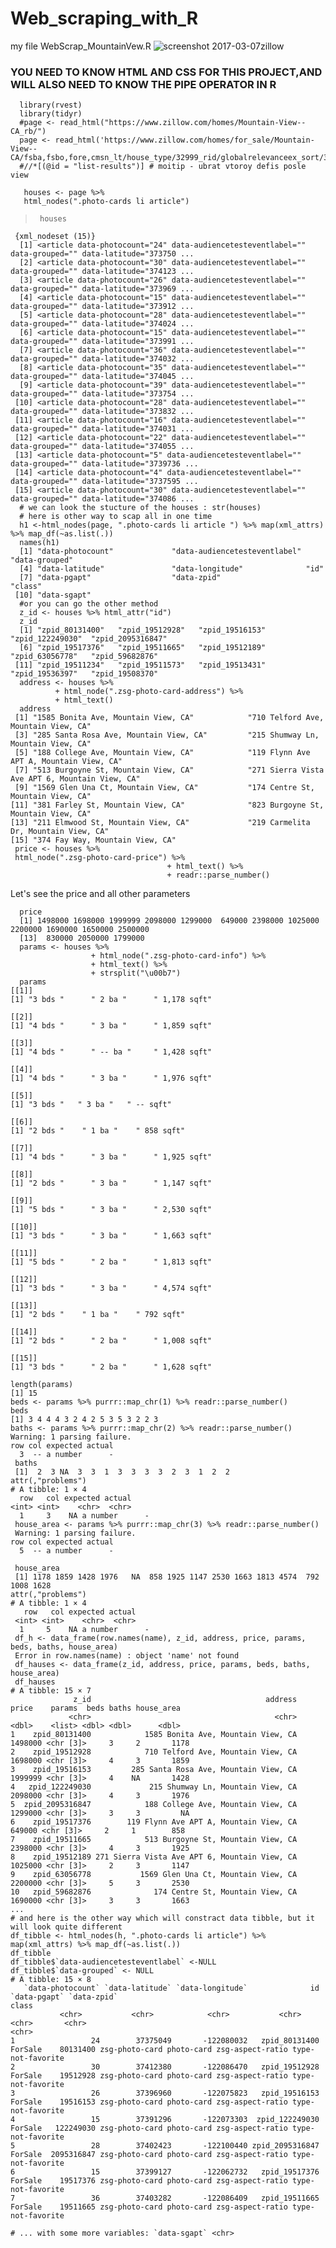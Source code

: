 # Web_scraping_with_R 
my file WebScrap_MountainVew.R
![screenshot 2017-03-07zillow](https://cloud.githubusercontent.com/assets/16123495/23693755/eb8efa78-038a-11e7-93eb-ad4c59ad928b.png)

### YOU NEED TO KNOW HTML AND CSS FOR THIS PROJECT,AND WILL ALSO NEED TO KNOW THE PIPE OPERATOR IN R 
      library(rvest)
      library(tidyr)
      #page <- read_html("https://www.zillow.com/homes/Mountain-View--CA_rb/")
      page <- read_html('https://www.zillow.com/homes/for_sale/Mountain-View--CA/fsba,fsbo,fore,cmsn_lt/house_type/32999_rid/globalrelevanceex_sort/37.496516,-121.906528,37.329628,-122.256718_rect/11_zm/0_mmm/")
      #//*[(@id = "list-results")] # moitip - ubrat vtoroy defis posle view
      
       houses <- page %>%
       html_nodes(".photo-cards li article")
>      houses
     {xml_nodeset (15)}
      [1] <article data-photocount="24" data-audiencetesteventlabel="" data-grouped="" data-latitude="373750 ...
      [2] <article data-photocount="30" data-audiencetesteventlabel="" data-grouped="" data-latitude="374123 ...
      [3] <article data-photocount="26" data-audiencetesteventlabel="" data-grouped="" data-latitude="373969 ...
      [4] <article data-photocount="15" data-audiencetesteventlabel="" data-grouped="" data-latitude="373912 ...
      [5] <article data-photocount="28" data-audiencetesteventlabel="" data-grouped="" data-latitude="374024 ...
      [6] <article data-photocount="15" data-audiencetesteventlabel="" data-grouped="" data-latitude="373991 ...
      [7] <article data-photocount="36" data-audiencetesteventlabel="" data-grouped="" data-latitude="374032 ...
      [8] <article data-photocount="35" data-audiencetesteventlabel="" data-grouped="" data-latitude="374045 ...
      [9] <article data-photocount="39" data-audiencetesteventlabel="" data-grouped="" data-latitude="373754 ...
     [10] <article data-photocount="28" data-audiencetesteventlabel="" data-grouped="" data-latitude="373832 ...
     [11] <article data-photocount="16" data-audiencetesteventlabel="" data-grouped="" data-latitude="374031 ...
     [12] <article data-photocount="22" data-audiencetesteventlabel="" data-grouped="" data-latitude="374055 ...
     [13] <article data-photocount="5" data-audiencetesteventlabel="" data-grouped="" data-latitude="3739736 ...
     [14] <article data-photocount="4" data-audiencetesteventlabel="" data-grouped="" data-latitude="3737595 ...
     [15] <article data-photocount="30" data-audiencetesteventlabel="" data-grouped="" data-latitude="374086 ...
      # we can look the stucture of the houses : str(houses)
      # here is other way to scap all in one time
      h1 <-html_nodes(page, ".photo-cards li article ") %>% map(xml_attrs) %>% map_df(~as.list(.))
      names(h1)
      [1] "data-photocount"             "data-audiencetesteventlabel" "data-grouped"               
      [4] "data-latitude"               "data-longitude"              "id"                         
      [7] "data-pgapt"                  "data-zpid"                   "class"                      
     [10] "data-sgapt"                 
      #or you can go the other method
      z_id <- houses %>% html_attr("id")
      z_id
      [1] "zpid_80131400"   "zpid_19512928"   "zpid_19516153"   "zpid_122249030"  "zpid_2095316847"
      [6] "zpid_19517376"   "zpid_19511665"   "zpid_19512189"   "zpid_63056778"   "zpid_59682876"  
     [11] "zpid_19511234"   "zpid_19511573"   "zpid_19513431"   "zpid_19536397"   "zpid_19508370"  
      address <- houses %>%
              + html_node(".zsg-photo-card-address") %>%
              + html_text()
      address
     [1] "1585 Bonita Ave, Mountain View, CA"            "710 Telford Ave, Mountain View, CA"           
     [3] "285 Santa Rosa Ave, Mountain View, CA"         "215 Shumway Ln, Mountain View, CA"            
     [5] "188 College Ave, Mountain View, CA"            "119 Flynn Ave APT A, Mountain View, CA"       
     [7] "513 Burgoyne St, Mountain View, CA"            "271 Sierra Vista Ave APT 6, Mountain View, CA"
     [9] "1569 Glen Una Ct, Mountain View, CA"           "174 Centre St, Mountain View, CA"             
    [11] "381 Farley St, Mountain View, CA"              "823 Burgoyne St, Mountain View, CA"           
    [13] "211 Elmwood St, Mountain View, CA"             "219 Carmelita Dr, Mountain View, CA"          
    [15] "374 Fay Way, Mountain View, CA"               
     price <- houses %>%
     html_node(".zsg-photo-card-price") %>%
                                       + html_text() %>%
                                       + readr::parse_number()
Let's see the price and all other parameters                                      
                                       
      price
      [1] 1498000 1698000 1999999 2098000 1299000  649000 2398000 1025000 2200000 1690000 1650000 2500000
      [13]  830000 2050000 1799000
      params <- houses %>%
                      + html_node(".zsg-photo-card-info") %>%
                      + html_text() %>%
                      + strsplit("\u00b7")
      params
    [[1]]
    [1] "3 bds "      " 2 ba "      " 1,178 sqft"

    [[2]]
    [1] "4 bds "      " 3 ba "      " 1,859 sqft"

    [[3]]
    [1] "4 bds "      " -- ba "     " 1,428 sqft"

    [[4]]
    [1] "4 bds "      " 3 ba "      " 1,976 sqft"

    [[5]]
    [1] "3 bds "   " 3 ba "   " -- sqft"

    [[6]]
    [1] "2 bds "    " 1 ba "    " 858 sqft"

    [[7]]
    [1] "4 bds "      " 3 ba "      " 1,925 sqft"

    [[8]]
    [1] "2 bds "      " 3 ba "      " 1,147 sqft"

    [[9]]
    [1] "5 bds "      " 3 ba "      " 2,530 sqft"

    [[10]]
    [1] "3 bds "      " 3 ba "      " 1,663 sqft"

    [[11]]
    [1] "5 bds "      " 2 ba "      " 1,813 sqft"

    [[12]]
    [1] "3 bds "      " 3 ba "      " 4,574 sqft"

    [[13]]
    [1] "2 bds "    " 1 ba "    " 792 sqft"

    [[14]]
    [1] "2 bds "      " 2 ba "      " 1,008 sqft"

    [[15]]
    [1] "3 bds "      " 2 ba "      " 1,628 sqft"

    length(params)
    [1] 15
    beds <- params %>% purrr::map_chr(1) %>% readr::parse_number()
    beds
    [1] 3 4 4 4 3 2 4 2 5 3 5 3 2 2 3
    baths <- params %>% purrr::map_chr(2) %>% readr::parse_number()
    Warning: 1 parsing failure.
    row col expected actual
      3  -- a number      -
     baths
     [1]  2  3 NA  3  3  1  3  3  3  3  2  3  1  2  2
    attr(,"problems")
    # A tibble: 1 × 4
      row   col expected actual
    <int> <int>    <chr>  <chr>
      1     3    NA a number      -
     house_area <- params %>% purrr::map_chr(3) %>% readr::parse_number()
     Warning: 1 parsing failure.
    row col expected actual
      5  -- a number      -

     house_area
     [1] 1178 1859 1428 1976   NA  858 1925 1147 2530 1663 1813 4574  792 1008 1628
    attr(,"problems")
    # A tibble: 1 × 4
       row   col expected actual
     <int> <int>    <chr>  <chr>
      1     5    NA a number      -
     df_h <- data_frame(row.names(name), z_id, address, price, params, beds, baths, house_area)
     Error in row.names(name) : object 'name' not found
     df_hauses <- data_frame(z_id, address, price, params, beds, baths, house_area)
     df_hauses
    # A tibble: 15 × 7
                  z_id                                       address   price    params  beds baths house_area
                 <chr>                                         <chr>   <dbl>    <list> <dbl> <dbl>      <dbl>
    1    zpid_80131400            1585 Bonita Ave, Mountain View, CA 1498000 <chr [3]>     3     2       1178
    2    zpid_19512928            710 Telford Ave, Mountain View, CA 1698000 <chr [3]>     4     3       1859
    3    zpid_19516153         285 Santa Rosa Ave, Mountain View, CA 1999999 <chr [3]>     4    NA       1428
    4   zpid_122249030             215 Shumway Ln, Mountain View, CA 2098000 <chr [3]>     4     3       1976
    5  zpid_2095316847            188 College Ave, Mountain View, CA 1299000 <chr [3]>     3     3         NA
    6    zpid_19517376        119 Flynn Ave APT A, Mountain View, CA  649000 <chr [3]>     2     1        858
    7    zpid_19511665            513 Burgoyne St, Mountain View, CA 2398000 <chr [3]>     4     3       1925
    8    zpid_19512189 271 Sierra Vista Ave APT 6, Mountain View, CA 1025000 <chr [3]>     2     3       1147
    9    zpid_63056778           1569 Glen Una Ct, Mountain View, CA 2200000 <chr [3]>     5     3       2530
    10   zpid_59682876              174 Centre St, Mountain View, CA 1690000 <chr [3]>     3     3       1663
    ...
    # and here is the other way which will constract data tibble, but it will look quite different
    df_tibble <- html_nodes(h, ".photo-cards li article") %>% map(xml_attrs) %>% map_df(~as.list(.))
    df_tibble
    df_tibble$`data-audiencetesteventlabel` <-NULL
    df_tibble$`data-grouped` <- NULL
    # A tibble: 15 × 8
       `data-photocount` `data-latitude` `data-longitude`              id `data-pgapt` `data-zpid`                                                            class
               <chr>           <chr>            <chr>           <chr>        <chr>       <chr>                                                            <chr>
    1                 24        37375049       -122080032   zpid_80131400      ForSale    80131400 zsg-photo-card photo-card zsg-aspect-ratio type-not-favorite
    2                 30        37412380       -122086470   zpid_19512928      ForSale    19512928 zsg-photo-card photo-card zsg-aspect-ratio type-not-favorite
    3                 26        37396960       -122075823   zpid_19516153      ForSale    19516153 zsg-photo-card photo-card zsg-aspect-ratio type-not-favorite
    4                 15        37391296       -122073303  zpid_122249030      ForSale   122249030 zsg-photo-card photo-card zsg-aspect-ratio type-not-favorite
    5                 28        37402423       -122100440 zpid_2095316847      ForSale  2095316847 zsg-photo-card photo-card zsg-aspect-ratio type-not-favorite
    6                 15        37399127       -122062732   zpid_19517376      ForSale    19517376 zsg-photo-card photo-card zsg-aspect-ratio type-not-favorite
    7                 36        37403282       -122086409   zpid_19511665      ForSale    19511665 zsg-photo-card photo-card zsg-aspect-ratio type-not-favorite

    # ... with some more variables: `data-sgapt` <chr>

